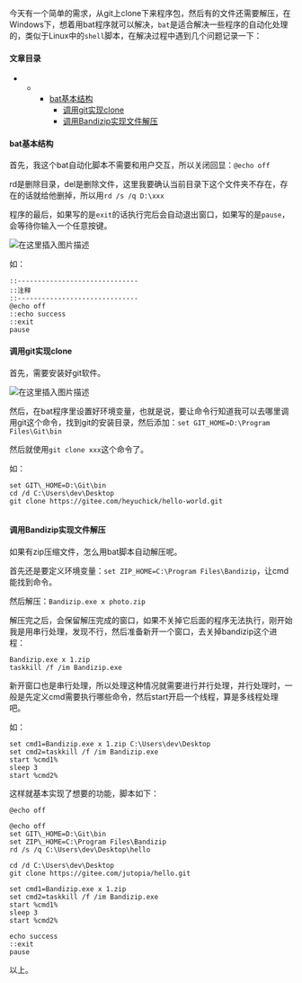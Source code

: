 






今天有一个简单的需求，从git上clone下来程序包，然后有的文件还需要解压，在Windows下，想着用bat程序就可以解决，`bat`是适合解决一些程序的自动化处理的，类似于Linux中的`shell`脚本，在解决过程中遇到几个问题记录一下：




#### 文章目录


* + - [bat基本结构](#bat_3)
		- [调用git实现clone](#gitclone_23)
		- [调用Bandizip实现文件解压](#Bandizip_40)




#### bat基本结构


首先，我这个bat自动化脚本不需要和用户交互，所以关闭回显：`@echo off`


rd是删除目录，del是删除文件，这里我要确认当前目录下这个文件夹不存在，存在的话就给他删掉，所以用`rd /s /q D:\xxx`


程序的最后，如果写的是`exit`的话执行完后会自动退出窗口，如果写的是`pause`，会等待你输入一个任意按键。


![在这里插入图片描述](https://img-blog.csdnimg.cn/bd9709d449144c1fbce36913069fde1f.png)


如：



```
::------------------------------
::注释
::------------------------------
@echo off
::echo success
::exit
pause

```

#### 调用git实现clone


首先，需要安装好git软件。


![在这里插入图片描述](https://img-blog.csdnimg.cn/0c567667cdb7487b8987988413e0ab99.png)


然后，在bat程序里设置好环境变量，也就是说，要让命令行知道我可以去哪里调用git这个命令，找到git的安装目录，然后添加：`set GIT_HOME=D:\Program Files\Git\bin`


然后就使用`git clone xxx`这个命令了。


如：



```
set GIT\_HOME=D:\Git\bin
cd /d C:\Users\dev\Desktop
git clone https://gitee.com/heyuchick/hello-world.git


```

#### 调用Bandizip实现文件解压


如果有zip压缩文件，怎么用bat脚本自动解压呢。


首先还是要定义环境变量：`set ZIP_HOME=C:\Program Files\Bandizip`，让cmd能找到命令。


然后解压：`Bandizip.exe x photo.zip`


解压完之后，会保留解压完成的窗口，如果不关掉它后面的程序无法执行，刚开始我是用串行处理，发现不行，然后准备新开一个窗口，去关掉bandizip这个进程：



```
Bandizip.exe x 1.zip
taskkill /f /im Bandizip.exe

```

新开窗口也是串行处理，所以处理这种情况就需要进行并行处理，并行处理时，一般是先定义cmd需要执行哪些命令，然后start开启一个线程，算是多线程处理吧。


如：



```
set cmd1=Bandizip.exe x 1.zip C:\Users\dev\Desktop
set cmd2=taskkill /f /im Bandizip.exe
start %cmd1%
sleep 3
start %cmd2%

```

这样就基本实现了想要的功能，脚本如下：



```
@echo off

@echo off
set GIT\_HOME=D:\Git\bin
set ZIP\_HOME=C:\Program Files\Bandizip
rd /s /q C:\Users\dev\Desktop\hello

cd /d C:\Users\dev\Desktop
git clone https://gitee.com/jutopia/hello.git

set cmd1=Bandizip.exe x 1.zip 
set cmd2=taskkill /f /im Bandizip.exe
start %cmd1%
sleep 3
start %cmd2%

echo success
::exit
pause

```

以上。





